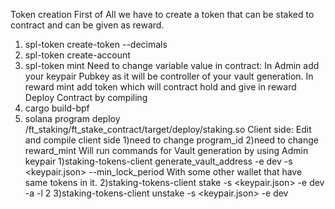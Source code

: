 Token creation 
First of All we have to create a token that can be staked to contract and can be given as reward.
1) spl-token create-token --decimals
2) spl-token create-account <token>
3) spl-token mint <token>
Need to change variable value in contract:
In Admin add your keypair Pubkey as it will be controller of your vault generation.
In reward mint add token which will contract hold and give in reward
Deploy Contract by compiling
1) cargo build-bpf
2) solana program deploy /ft_staking/ft_stake_contract/target/deploy/staking.so
Client side:
Edit and compile client side
1)need to change program_id
2)need to change reward_mint
Will run commands for Vault generation by using Admin keypair
1)staking-tokens-client generate_vault_address -e dev -s <keypair.json> --min_lock_period <seconds>
With some other wallet that have same tokens in it.
2)staking-tokens-client stake -s <keypair.json> -e dev -a <token-amount> -l 2
3)staking-tokens-client unstake -s <keypair.json> -e dev